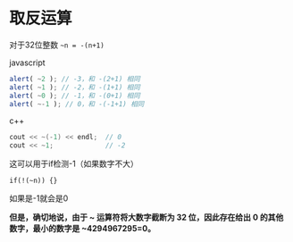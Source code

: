 # 取反运算
对于32位整数
`~n = -(n+1)`

javascript
```javascript
alert( ~2 ); // -3，和 -(2+1) 相同
alert( ~1 ); // -2，和 -(1+1) 相同
alert( ~0 ); // -1，和 -(0+1) 相同
alert( ~-1 ); // 0，和 -(-1+1) 相同
```

c++
```cpp
cout << ~(-1) << endl;  // 0
cout << ~1;             // -2
```


这可以用于if检测-1（如果数字不大）

`if(!(~n)) {}`

如果是-1就会是0

**但是，确切地说，由于 ~ 运算符将大数字截断为 32 位，因此存在给出 0 的其他数字，最小的数字是 ~4294967295=0。**
